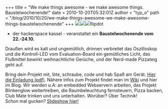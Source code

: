 +++
title = "We make things awesome - we make awesome things. Baustelwochenende!"
date = 2010-10-20T05:32:01Z
author = "typ_o"
path = "/blog/2010/10/20/we-make-things-awesome-we-make-awesome-things-baustelwochenende"
+++
[![](/media/0230.serendipityThumb.jpg)](/media/0230.jpg)[![](/media/0255.serendipityThumb.jpg)](/media/0255.jpg)[![](/media/0020.serendipityThumb.jpg)](/media/0020.jpg)flipdot
- der hackerspace kassel - veranstaltet ein **Baustelwochenende vom
22.-24.10.**

Draußen wird es kalt und ungemütlich, drinnen verbreitet das Oszilloskop
und die Kontroll-LED vom Evaluation-Board ein gemütliches Licht, das
Flußmittel bewirkt weihnachtliche Gerüche, und der Nerd-made Pizzateig
geht auf.

Bring dein Projekt mit, löte, schraube, code und hab Spaß am Gerät.
[Hier die Einladung
(pdf)](https://flipdot.org/wiki/images/6/64/2010_10_22_Bausteln2.pdf).
Nähere Infos zum Projekt findet man im
[Wiki](https://web.archive.org/web/20120105031721/https://flipdot.org/wiki/index.php?title=Hallo!) und hier im Blog.
Wir werden u.A: an embedded Webservern arbeiten, das Projekt Blinkenglow
weitertreiben, die Raumbeleuchtung fernsteuern, Pizza backen, Club Mate
trinken und uns unterhalten. Worüber? Über Technik\!  
Schon mal gucken? [Slideshow
hier\!](/media/slideshows/offtuer2010-06/)

